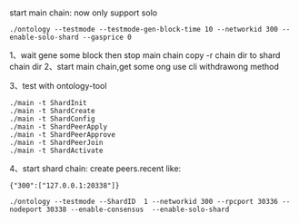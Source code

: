 
###

start main chain:
now only support solo

```
./ontology --testmode --testmode-gen-block-time 10 --networkid 300 --enable-solo-shard --gasprice 0
```
1、wait gene some block then stop main chain copy -r chain dir to  shard chain dir
2、start main chain,get some ong use cli withdrawong method

3、test with ontology-tool

```
./main -t ShardInit
./main -t ShardCreate
./main -t ShardConfig
./main -t ShardPeerApply
./main -t ShardPeerApprove
./main -t ShardPeerJoin
./main -t ShardActivate
```

4、start shard chain:
create peers.recent like:
```
{"300":["127.0.0.1:20338"]}
```

```
./ontology --testmode --ShardID  1 --networkid 300 --rpcport 30336 --nodeport 30338 --enable-consensus  --enable-solo-shard
```
